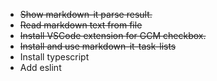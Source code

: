 - ~~Show markdown-it parse result.~~
- ~~Read markdown text from file~~
- ~~Install VSCode extension for GCM checkbox.~~
- ~~Install and use markdown-it-task-lists~~
- Install typescript
- Add eslint